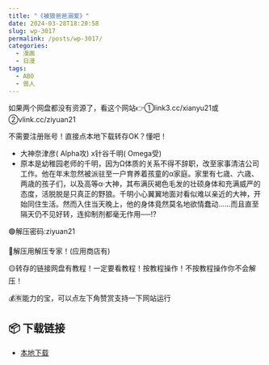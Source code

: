 ```yaml
---
title: "《被狼爸爸溺爱》"
date: 2024-03-28T18:20:58
slug: wp-3017
permalink: /posts/wp-3017/
categories:
  - 漫画
  - 日漫
tags:
  - ABO
  - 兽人
---
```


如果两个网盘都没有资源了，看这个网站👉①link3.cc/xianyu21或②vlink.cc/ziyuan21

不需要注册账号！直接点本地下载转存OK？懂吧！

*   大神奈津彦( Alpha攻) x针谷千明( Omega受)
*   原本是幼稚园老师的千明，因为Ω体质的关系不得不辞职，改至家事清洁公司工作。他在年末忽然被派驻至一户育养着孩童的α家庭。家里有七歳、六歳、两歳的孩子们，以及高等α‧大神，其布满灰褐色毛发的壮硕身体和充满威严的态度，活脱脱是只真正的野狼。千明小心翼翼地面对看似难以亲近的大神，开始同住生活。然而入住当天晚上，他的身体竟然莫名地欲情蠢动……而且直至隔天仍不见好转，连抑制剂都毫无作用──!?

🟢解压密码:ziyuan21

🔵解压用解压专家！(应用商店有)

🟡转存的链接网盘有教程！一定要看教程！按教程操作！不按教程操作你不会解压！

💰🈶能力的宝，可以点左下角赞赏支持一下网站运行

## 📦 下载链接
- [本地下载](https://blziyuan21.com/pay-download/3017?key=40bd78436d&down_id=0)

